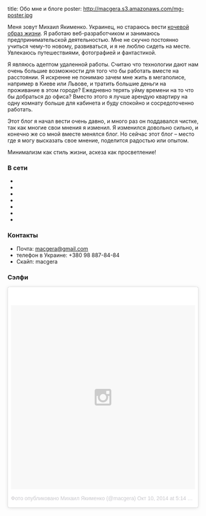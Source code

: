 title: Обо мне и блоге
poster: http://macgera.s3.amazonaws.com/mg-poster.jpg

Меня зовут Михаил Якименко. Украинец, но стараюсь вести [кочевой образ жизни](/page/nomad/). Я работаю веб-разработчиком и занимаюсь предпринимательской деятельностью. Мне не скучно постоянно учиться чему-то новому, развиваться, и я не люблю сидеть на месте. Увлекаюсь путешествиями, фотографией и фантастикой.

Я являюсь адептом удаленной работы. Считаю что технологии дают   нам очень большие возможности для того что бы работать вместе на расстоянии. Я искренне не понимаю зачем мне жить в мегаполисе, например в Киеве или Львове, и тратить большие деньги на проживание в этом городе? Ежедневно терять уйму времени на то что бы добраться до офиса? Вместо этого я лучше арендую квартиру на одну комнату больше для кабинета и буду спокойно и сосредоточенно работать.

Этот блог я начал вести очень давно, и много раз он поддавался чистке, так как многие свои мнения я изменил. Я изменился довольно сильно, и конечно же со мной вместе менялся блог. Но сейчас этот блог – место где я могу высказать свое мнение, поделится радостью или опытом.

Минимализм как стиль жизни, аскеза как просветление!

### В сети

<ul class="social">
    <li><a href="https://twitter.com/mikeyakimenko/" target="_blank" class="icon"><i class="fa fa-twitter"></i></a></li>
    <li><a href="https://www.facebook.com/mihail.yakimenko" target="_blank" class="icon"><i class="fa fa-facebook"></i></a></li>
    <li><a rel="author" href="https://plus.google.com/+%D0%9C%D0%B8%D1%85%D0%B0%D0%B8%D0%BB%D0%AF%D0%BA%D0%B8%D0%BC%D0%B5%D0%BD%D0%BA%D0%BE?rel=author" target="_blank" class="icon"><i class="fa fa-google-plus"></i></a></li>
    <li><a href="https://github.com/mikeyakimenko" target="_blank" class="icon"><i class="fa fa-github-square"></i></a></li>
    <li><a href="http://www.linkedin.com/in/myakimenko" target="_blank" class="icon"><i class="fa fa-linkedin-square"></i></a></li>
    <li><a href="http://www.flickr.com/photos/96265949@N08/" target="_blank" class="icon"><i class="fa fa-flickr"></i></a></li>
    <li><a href="http://instagram.com/mikeyakimenko" target="_blank" class="icon"><i class="fa fa-instagram"></i></a></li>
</ul>

### Контакты

* Почта: [macgera@gmail.com](mailto:macgera@gmail.com)
* телефон в Украине: +380 98 887-84-84
* Скайп: macgera

### Сэлфи

<div class="instagram"><blockquote class="instagram-media" data-instgrm-version="4" style=" background:#FFF; border:0; border-radius:3px; box-shadow:0 0 1px 0 rgba(0,0,0,0.5),0 1px 10px 0 rgba(0,0,0,0.15); margin: 1px; max-width:658px; padding:0; width:99.375%; width:-webkit-calc(100% - 2px); width:calc(100% - 2px);"><div style="padding:8px;"> <div style=" background:#F8F8F8; line-height:0; margin-top:40px; padding:50% 0; text-align:center; width:100%;"> <div style=" background:url(data:image/png;base64,iVBORw0KGgoAAAANSUhEUgAAACwAAAAsCAMAAAApWqozAAAAGFBMVEUiIiI9PT0eHh4gIB4hIBkcHBwcHBwcHBydr+JQAAAACHRSTlMABA4YHyQsM5jtaMwAAADfSURBVDjL7ZVBEgMhCAQBAf//42xcNbpAqakcM0ftUmFAAIBE81IqBJdS3lS6zs3bIpB9WED3YYXFPmHRfT8sgyrCP1x8uEUxLMzNWElFOYCV6mHWWwMzdPEKHlhLw7NWJqkHc4uIZphavDzA2JPzUDsBZziNae2S6owH8xPmX8G7zzgKEOPUoYHvGz1TBCxMkd3kwNVbU0gKHkx+iZILf77IofhrY1nYFnB/lQPb79drWOyJVa/DAvg9B/rLB4cC+Nqgdz/TvBbBnr6GBReqn/nRmDgaQEej7WhonozjF+Y2I/fZou/qAAAAAElFTkSuQmCC); display:block; height:44px; margin:0 auto -44px; position:relative; top:-22px; width:44px;"></div></div><p style=" color:#c9c8cd; font-family:Arial,sans-serif; font-size:14px; line-height:17px; margin-bottom:0; margin-top:8px; overflow:hidden; padding:8px 0 7px; text-align:center; text-overflow:ellipsis; white-space:nowrap;"><a href="https://instagram.com/p/uF5-9UH8Lw/" style=" color:#c9c8cd; font-family:Arial,sans-serif; font-size:14px; font-style:normal; font-weight:normal; line-height:17px; text-decoration:none;" target="_top">Фото опубликовано Михаил Якименко (@macgera)</a> <time style=" font-family:Arial,sans-serif; font-size:14px; line-height:17px;" datetime="2014-10-13T12:14:01+00:00">Окт 10, 2014 at 5:14 PDT</time></p></div></blockquote>
<script async defer src="//platform.instagram.com/en_US/embeds.js"></script></div>
